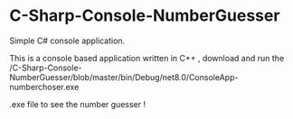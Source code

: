 # C-Sharp-Console-NumberGuesser
Simple C# console application.  

This is a  console based application written in C++ , download and 
run the 
/C-Sharp-Console-NumberGuesser/blob/master/bin/Debug/net8.0/ConsoleApp-numberchoser.exe

.exe file to see the number guesser ! 

